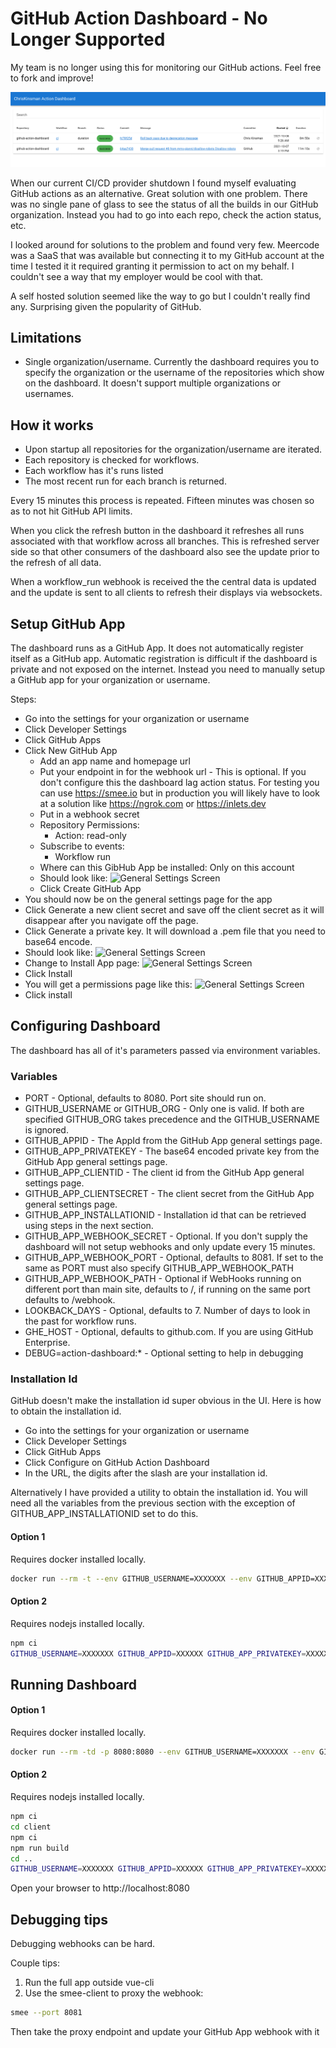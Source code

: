 # GitHub Action Dashboard - No Longer Supported

My team is no longer using this for monitoring our GitHub actions.  Feel free to fork and improve!

![ScreenShot](https://github.com/ChrisKinsman/github-action-dashboard/blob/main/docs/images/ActionDashboardScreenShot.png)

When our current CI/CD provider shutdown I found myself evaluating GitHub actions as an alternative. Great solution with one problem. There was no single pane of glass to see the status of all the builds in our GitHub organization. Instead you had to go into each repo, check the action status, etc.

I looked around for solutions to the problem and found very few. Meercode was a SaaS that was available but connecting it to my GitHub account at the time I tested it it required granting it permission to act on my behalf. I couldn't see a way that my employer would be cool with that.

A self hosted solution seemed like the way to go but I couldn't really find any. Surprising given the popularity of GitHub.

## Limitations

- Single organization/username. Currently the dashboard requires you to specify the organization or the username of the repositories which show on the dashboard. It doesn't support multiple organizations or usernames.

## How it works

- Upon startup all repositories for the organization/username are iterated.
- Each repository is checked for workflows.
- Each workflow has it's runs listed
- The most recent run for each branch is returned.

Every 15 minutes this process is repeated. Fifteen minutes was chosen so as to not hit GitHub API limits.

When you click the refresh button in the dashboard it refreshes all runs associated with that workflow across all branches. This is refreshed server side so that other consumers of the dashboard also see the update prior to the refresh of all data.

When a workflow_run webhook is received the the central data is updated and the update is sent to all clients to refresh their displays via websockets.

## Setup GitHub App

The dashboard runs as a GitHub App. It does not automatically register itself as a GitHub app. Automatic registration is difficult if the dashboard is private and not exposed on the internet. Instead you need to manually setup a GitHub app for your organization or username.

Steps:

- Go into the settings for your organization or username
- Click Developer Settings
- Click GitHub Apps
- Click New GitHub App
  - Add an app name and homepage url
  - Put your endpoint in for the webhook url - This is optional. If you don't configure this the dashboard lag action status. For testing you can use https://smee.io but in production you will likely have to look at a solution like https://ngrok.com or https://inlets.dev
  - Put in a webhook secret
  - Repository Permissions:
    - Action: read-only
  - Subscribe to events:
    - Workflow run
  - Where can this GibHub App be installed: Only on this account
  - Should look like: ![General Settings Screen](https://github.com/ChrisKinsman/github-action-dashboard/blob/main/docs/images/ActionDashboardNewGitHubApp.png)
  - Click Create GitHub App
- You should now be on the general settings page for the app
- Click Generate a new client secret and save off the client secret as it will disappear after you navigate off the page.
- Click Generate a private key. It will download a .pem file that you need to base64 encode.
- Should look like: ![General Settings Screen](https://github.com/ChrisKinsman/github-action-dashboard/blob/main/docs/images/ActionDashboardGeneralSettings.png)
- Change to Install App page: ![General Settings Screen](https://github.com/ChrisKinsman/github-action-dashboard/blob/main/docs/images/ActionDashboardInstall.png)
- Click Install
- You will get a permissions page like this: ![General Settings Screen](https://github.com/ChrisKinsman/github-action-dashboard/blob/main/docs/images/ActionDashboardPermissions.png)
- Click install

## Configuring Dashboard

The dashboard has all of it's parameters passed via environment variables.

### Variables

- PORT - Optional, defaults to 8080. Port site should run on.
- GITHUB_USERNAME or GITHUB_ORG - Only one is valid. If both are specified GITHUB_ORG takes precedence and the GITHUB_USERNAME is ignored.
- GITHUB_APPID - The AppId from the GitHub App general settings page.
- GITHUB_APP_PRIVATEKEY - The base64 encoded private key from the GitHub App general settings page.
- GITHUB_APP_CLIENTID - The client id from the GitHub App general settings page.
- GITHUB_APP_CLIENTSECRET - The client secret from the GitHub App general settings page.
- GITHUB_APP_INSTALLATIONID - Installation id that can be retrieved using steps in the next section.
- GITHUB_APP_WEBHOOK_SECRET - Optional. If you don't supply the dashboard will not setup webhooks and only update every 15 minutes.
- GITHUB_APP_WEBHOOK_PORT - Optional, defaults to 8081. If set to the same as PORT must also specify GITHUB_APP_WEBHOOK_PATH
- GITHUB_APP_WEBHOOK_PATH - Optional if WebHooks running on different port than main site, defaults to /, if running on the same port defaults to /webhook.
- LOOKBACK_DAYS - Optional, defaults to 7. Number of days to look in the past for workflow runs.
- GHE_HOST - Optional, defaults to github.com. If you are using GitHub Enterprise.
- DEBUG=action-dashboard:\* - Optional setting to help in debugging

### Installation Id

GitHub doesn't make the installation id super obvious in the UI. Here is how to obtain the installation id.

- Go into the settings for your organization or username
- Click Developer Settings
- Click GitHub Apps
- Click Configure on GitHub Action Dashboard
- In the URL, the digits after the slash are your installation id.

Alternatively I have provided a utility to obtain the installation id. You will need all the variables from the previous section with the exception of GITHUB_APP_INSTALLATIONID set to do this.

#### Option 1

Requires docker installed locally.

```bash
docker run --rm -t --env GITHUB_USERNAME=XXXXXXX --env GITHUB_APPID=XXXXXX --env GITHUB_APP_PRIVATEKEY=XXXXXXXXXXXXXXXXXXX --env GITHUB_APP_CLIENTID=XXX.XXXXXXXXXXXXXXXX --env GITHUB_APP_CLIENTSECRET=XXXXXXXXXXXXXXXXXXXXXXXXXXXXXXX ghcr.io/chriskinsman/github-action-dashboard:edge node getinstallationid.js
```

#### Option 2

Requires nodejs installed locally.

```bash
npm ci
GITHUB_USERNAME=XXXXXXX GITHUB_APPID=XXXXXX GITHUB_APP_PRIVATEKEY=XXXXXXXXXXXXXXXXXXXXX GITHUB_APP_CLIENTID=XXX.XXXXXXXXXXXXXXXX GITHUB_APP_CLIENTSECRET=XXXXXXXXXXXXXXXXXXXXXXXXXXXXXXX node getinstallationid.js
```

## Running Dashboard

#### Option 1

Requires docker installed locally.

```bash
docker run --rm -td -p 8080:8080 --env GITHUB_USERNAME=XXXXXXX --env GITHUB_APPID=XXXXXX --env GITHUB_APP_PRIVATEKEY=XXXXXXXXXXXXXXXXXXXXXXXXXXXXX --env GITHUB_APP_CLIENTID=XXX.XXXXXXXXXXXXXXXX --env GITHUB_APP_CLIENTSECRET=XXXXXXXXXXXXXXXXXXXXXXXXXXXXXXX --env GITHUB_APP_INSTALLATIONID=XXXXXXX ghcr.io/chriskinsman/github-action-dashboard:edge node index.js
```

#### Option 2

Requires nodejs installed locally.

```bash
npm ci
cd client
npm ci
npm run build
cd ..
GITHUB_USERNAME=XXXXXXX GITHUB_APPID=XXXXXX GITHUB_APP_PRIVATEKEY=XXXXXXXXXXXXXXXXXXXXXXXXXXXXXX GITHUB_APP_CLIENTID=XXX.XXXXXXXXXXXXXXXX GITHUB_APP_CLIENTSECRET=XXXXXXXXXXXXXXXXXXXXXXXXXXXXXXX GITHUB_APP_INSTALLATIONID=XXXXXXX node index.js
```

Open your browser to http://localhost:8080

## Debugging tips

Debugging webhooks can be hard.

Couple tips:

1. Run the full app outside vue-cli
2. Use the smee-client to proxy the webhook:

```bash
smee --port 8081
```

Then take the proxy endpoint and update your GitHub App webhook with it
